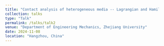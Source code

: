 ```yaml
---
title: "Contact analysis of heterogeneous media -- Lagrangian and Hamiltonian formulation (II)"
collection: talks
type: "Talk"
permalink: /talks/talk2
venue: "Department of Engineering Mechanics, Zhejiang University"
date: 2024-11-08
location: "Hangzhou, China"
---
```

